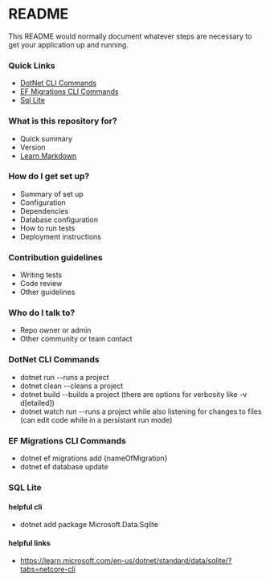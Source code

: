 # README #

This README would normally document whatever steps are necessary to get your application up and running.

### Quick Links ###
* [DotNet CLI Commands](#dotnet_cli_commands)
* [EF Migrations CLI Commands](#ef_migrations_cli_commands)
* [Sql Lite](#sql_lite_commands)

### What is this repository for? ###

* Quick summary
* Version
* [Learn Markdown](https://bitbucket.org/tutorials/markdowndemo)

### How do I get set up? ###

* Summary of set up
* Configuration
* Dependencies
* Database configuration
* How to run tests
* Deployment instructions


### Contribution guidelines ###

* Writing tests
* Code review
* Other guidelines

### Who do I talk to? ###

* Repo owner or admin
* Other community or team contact

### DotNet CLI Commands ###
* dotnet run   --runs a project
* dotnet clean  --cleans a project
* dotnet build  --builds a project (there are options for verbosity like -v d[etailed])
* dotnet watch run --runs a project while also listening for changes to files (can edit code while in a persistant run mode)
<a name="dotnet_cli_commands"></a>

### EF Migrations CLI Commands ###

* dotnet ef migrations add {nameOfMigration}
* dotnet ef database update
<a name="ef_migrations_cli_commands"></a>

### SQL Lite
#### helpful cli
* dotnet add package Microsoft.Data.Sqlite
#### helpful links
* https://learn.microsoft.com/en-us/dotnet/standard/data/sqlite/?tabs=netcore-cli
<a name="sql_lite_commands"></a>